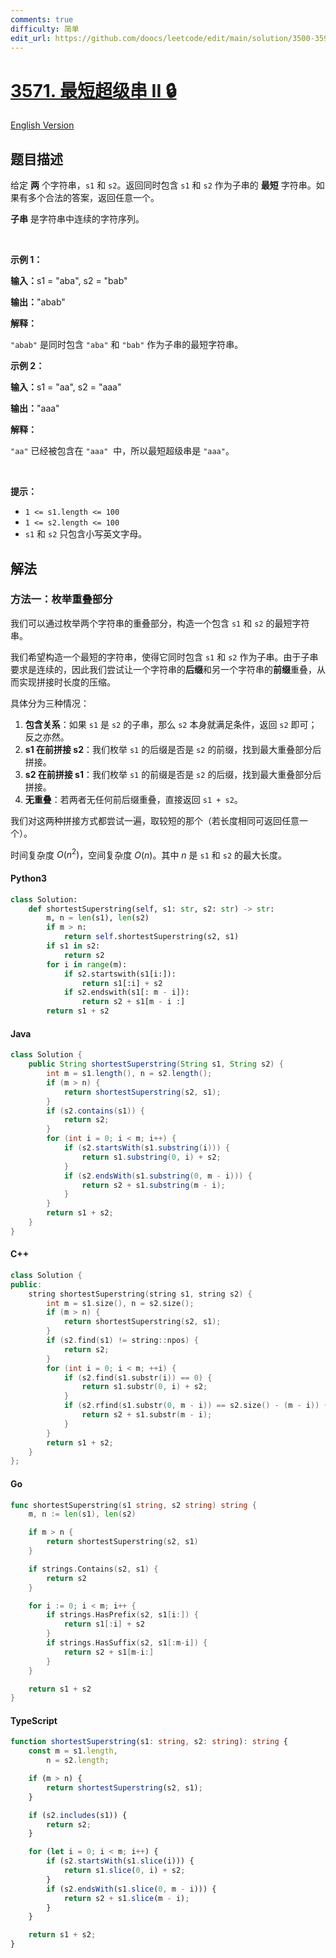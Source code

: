 ```yaml
---
comments: true
difficulty: 简单
edit_url: https://github.com/doocs/leetcode/edit/main/solution/3500-3599/3571.Find%20the%20Shortest%20Superstring%20II/README.md
---
```


<!-- problem:start -->

# [3571. 最短超级串 II 🔒](https://leetcode.cn/problems/find-the-shortest-superstring-ii)

[English Version](/solution/3500-3599/3571.Find%20the%20Shortest%20Superstring%20II/README_EN.md)

## 题目描述

<!-- description:start -->

<p>给定 <strong>两</strong> 个字符串，<code>s1</code> 和&nbsp;<code>s2</code>。返回同时包含 <code>s1</code> 和&nbsp;<code>s2</code>&nbsp;作为子串的 <strong>最短</strong>&nbsp;字符串。如果有多个合法的答案，返回任意一个。</p>

<p><strong>子串</strong> 是字符串中连续的字符序列。</p>

<p>&nbsp;</p>

<p><strong class="example">示例 1：</strong></p>

<div class="example-block">
<p><strong>输入：</strong><span class="example-io">s1 = "aba", s2 = "bab"</span></p>

<p><span class="example-io"><b>输出：</b>"abab"</span></p>

<p><strong>解释：</strong></p>

<p><code>"abab"</code>&nbsp;是同时包含 <code>"aba"</code> 和&nbsp;<code>"bab"</code>&nbsp;作为子串的最短字符串。</p>
</div>

<p><strong class="example">示例 2：</strong></p>

<div class="example-block">
<p><strong>输入：</strong><span class="example-io">s1 = "aa", s2 = "aaa"</span></p>

<p><span class="example-io"><b>输出：</b>"aaa"</span></p>

<p><strong>解释：</strong></p>

<p><code>"aa"</code>&nbsp;已经被包含在&nbsp;<code>"aaa"</code>&nbsp; 中，所以最短超级串是&nbsp;<code>"aaa"</code>。</p>
</div>

<p>&nbsp;</p>

<p><strong>提示：</strong></p>

<ul>
	<li data-end="23" data-start="2"><code>1 &lt;= s1.length &lt;= 100</code></li>
	<li data-end="47" data-start="26"><code>1 &lt;= s2.length &lt;= 100</code></li>
	<li data-end="102" data-is-last-node="" data-start="50"><code>s1</code> 和&nbsp;<code>s2</code>&nbsp;只包含小写英文字母。</li>
</ul>

<!-- description:end -->

## 解法

<!-- solution:start -->

### 方法一：枚举重叠部分

我们可以通过枚举两个字符串的重叠部分，构造一个包含 `s1` 和 `s2` 的最短字符串。

我们希望构造一个最短的字符串，使得它同时包含 `s1` 和 `s2` 作为子串。由于子串要求是连续的，因此我们尝试让一个字符串的**后缀**和另一个字符串的**前缀**重叠，从而实现拼接时长度的压缩。

具体分为三种情况：

1. **包含关系**：如果 `s1` 是 `s2` 的子串，那么 `s2` 本身就满足条件，返回 `s2` 即可；反之亦然。
2. **s1 在前拼接 s2**：我们枚举 `s1` 的后缀是否是 `s2` 的前缀，找到最大重叠部分后拼接。
3. **s2 在前拼接 s1**：我们枚举 `s1` 的前缀是否是 `s2` 的后缀，找到最大重叠部分后拼接。
4. **无重叠**：若两者无任何前后缀重叠，直接返回 `s1 + s2`。

我们对这两种拼接方式都尝试一遍，取较短的那个（若长度相同可返回任意一个）。

时间复杂度 $O(n^2)$，空间复杂度 $O(n)$。其中 $n$ 是 `s1` 和 `s2` 的最大长度。

<!-- tabs:start -->

#### Python3

```python
class Solution:
    def shortestSuperstring(self, s1: str, s2: str) -> str:
        m, n = len(s1), len(s2)
        if m > n:
            return self.shortestSuperstring(s2, s1)
        if s1 in s2:
            return s2
        for i in range(m):
            if s2.startswith(s1[i:]):
                return s1[:i] + s2
            if s2.endswith(s1[: m - i]):
                return s2 + s1[m - i :]
        return s1 + s2
```

#### Java

```java
class Solution {
    public String shortestSuperstring(String s1, String s2) {
        int m = s1.length(), n = s2.length();
        if (m > n) {
            return shortestSuperstring(s2, s1);
        }
        if (s2.contains(s1)) {
            return s2;
        }
        for (int i = 0; i < m; i++) {
            if (s2.startsWith(s1.substring(i))) {
                return s1.substring(0, i) + s2;
            }
            if (s2.endsWith(s1.substring(0, m - i))) {
                return s2 + s1.substring(m - i);
            }
        }
        return s1 + s2;
    }
}
```

#### C++

```cpp
class Solution {
public:
    string shortestSuperstring(string s1, string s2) {
        int m = s1.size(), n = s2.size();
        if (m > n) {
            return shortestSuperstring(s2, s1);
        }
        if (s2.find(s1) != string::npos) {
            return s2;
        }
        for (int i = 0; i < m; ++i) {
            if (s2.find(s1.substr(i)) == 0) {
                return s1.substr(0, i) + s2;
            }
            if (s2.rfind(s1.substr(0, m - i)) == s2.size() - (m - i)) {
                return s2 + s1.substr(m - i);
            }
        }
        return s1 + s2;
    }
};
```

#### Go

```go
func shortestSuperstring(s1 string, s2 string) string {
	m, n := len(s1), len(s2)

	if m > n {
		return shortestSuperstring(s2, s1)
	}

	if strings.Contains(s2, s1) {
		return s2
	}

	for i := 0; i < m; i++ {
		if strings.HasPrefix(s2, s1[i:]) {
			return s1[:i] + s2
		}
		if strings.HasSuffix(s2, s1[:m-i]) {
			return s2 + s1[m-i:]
		}
	}

	return s1 + s2
}
```

#### TypeScript

```ts
function shortestSuperstring(s1: string, s2: string): string {
    const m = s1.length,
        n = s2.length;

    if (m > n) {
        return shortestSuperstring(s2, s1);
    }

    if (s2.includes(s1)) {
        return s2;
    }

    for (let i = 0; i < m; i++) {
        if (s2.startsWith(s1.slice(i))) {
            return s1.slice(0, i) + s2;
        }
        if (s2.endsWith(s1.slice(0, m - i))) {
            return s2 + s1.slice(m - i);
        }
    }

    return s1 + s2;
}
```

<!-- tabs:end -->

<!-- solution:end -->

<!-- problem:end -->

